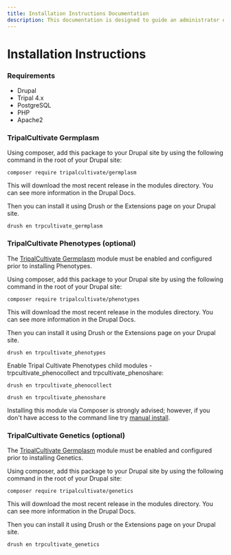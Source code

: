 ```yaml
---
title: Installation Instructions Documentation
description: This documentation is designed to guide an administrator on installing any of the TripalCultivate modules.
---
```

# Installation Instructions

### Requirements
- Drupal
- Tripal 4.x
- PostgreSQL
- PHP
- Apache2

### TripalCultivate Germplasm
Using composer, add this package to your Drupal site by using the following command in the root of your Drupal site:

`composer require tripalcultivate/germplasm`

This will download the most recent release in the modules directory. You can see more information in the Drupal Docs.

Then you can install it using Drush or the Extensions page on your Drupal site.

`drush en trpcultivate_germplasm`

### TripalCultivate Phenotypes (optional)
The [TripalCultivate Germplasm](installation#tripalcultivate-germplasm) module must be enabled and configured prior to installing Phenotypes.

Using composer, add this package to your Drupal site by using the following command in the root of your Drupal site:

`composer require tripalcultivate/phenotypes`

This will download the most recent release in the modules directory. You can see more information in the Drupal Docs.

Then you can install it using Drush or the Extensions page on your Drupal site.

`drush en trpcultivate_phenotypes`

Enable Tripal Cultivate Phenotypes child modules - trpcultivate_phenocollect and trpcultivate_phenoshare:

`drush en trpcultivate_phenocollect` 

`drush en trpcultivate_phenoshare`  

Installing this module via Composer is strongly advised; however, if you don't have access to the command line try [manual install](../installation#tripalcultivate-phenotypes-manual-install).


### TripalCultivate Genetics (optional)
The [TripalCultivate Germplasm](installation#tripalcultivate-germplasm) module must be enabled and configured prior to installing Genetics.

Using composer, add this package to your Drupal site by using the following command in the root of your Drupal site:

`composer require tripalcultivate/genetics`

This will download the most recent release in the modules directory. You can see more information in the Drupal Docs.

Then you can install it using Drush or the Extensions page on your Drupal site.

`drush en trpcultivate_genetics`
